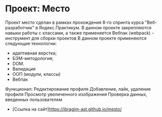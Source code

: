 # Проект: Место
Проект место сделан в рамках прохождения 8-го спринта курса "Веб-разработчик" в Яндекс.Практикум.
В данном проекте закрепляются навыки работы с классами, а также применяется Вебпак (webpack) - инструмент для сборки проектов
В данном проекте применяются следующие технологии:
- адаптивная верстка;
- БЭМ-методология;
- DOM.
- Валидация
- ООП (модули, классы)
- Вебпак

Функционал:
Редактирование профиля
Добавление, лайк, удаление профиля
Просмотр увеличенного изображения
Проверка данных, введенных пользователем

* [Ссылка на сайт]https://ibragim-ast.github.io/mesto/

